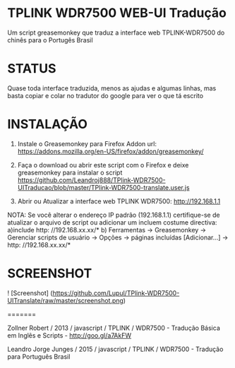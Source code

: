 TPLINK WDR7500 WEB-UI Tradução
==========================

Um script greasemonkey que traduz a interface web TPLINK-WDR7500 do chinês para o Portugês Brasil

STATUS
======
Quase toda interface traduzida, menos as ajudas e algumas linhas, mas basta copiar e colar no tradutor do google para ver o que tá escrito



INSTALAÇÃO
=====

1) Instale o Greasemonkey para Firefox Addon
url: https://addons.mozilla.org/en-US/firefox/addon/greasemonkey/

2) Faça o download ou abrir este script com o Firefox e deixe greasemonkey para instalar o script
https://github.com/Leandroj888/TPlink-WDR7500-UITraducao/blob/master/TPlink-WDR7500-translate.user.js

3) Abrir ou Atualizar a interface web TPLINK WDR7500: http://192.168.1.1


NOTA:
Se você alterar o endereço IP padrão (192.168.1.1) certifique-se de atualizar o arquivo de script ou adicionar um
incluem costume directiva:
a)include http: //192.168.xx.xx/*
b) Ferramentas -> Greasemonkey -> Gerenciar scripts de usuário -> Opções -> páginas incluídas [Adicionar...] -> http: //192.168.xx.xx/*


SCREENSHOT
==========
! [Screenshot] (https://github.com/Lupul/TPlink-WDR7500-UITranslate/raw/master/screenshot.png)


=======

Zollner Robert 			  / 2013 / javascript / TPLINK / WDR7500 - Tradução Básica em Inglês e Scripts - http://goo.gl/a7AkFW

Leandro Jorge Junges	/ 2015 / javascript / TPLINK / WDR7500 - Tradução para Português Brasil
